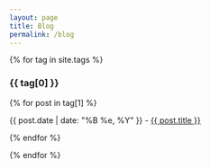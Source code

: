 ```yaml
---
layout: page
title: Blog
permalink: /blog
---
```


{% for tag in site.tags %}
<h3>{{ tag[0] }}</h3>

{% for post in tag[1] %}
    
{{ post.date | date: "%B %e, %Y" }} - [{{ post.title }}]({{post.url}}/)
  
{% endfor %}

{% endfor %}
